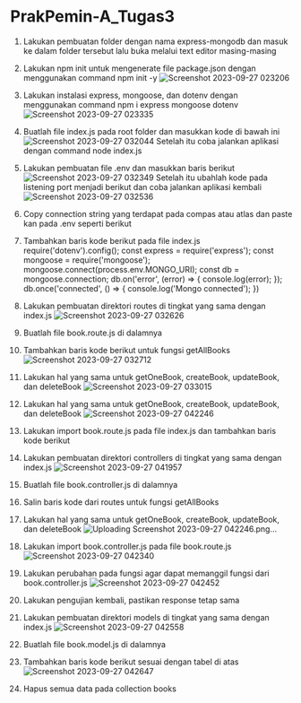 # PrakPemin-A_Tugas3
1. Lakukan pembuatan folder dengan nama express-mongodb dan masuk ke dalam
folder tersebut lalu buka melalui text editor masing-masing
2. Lakukan npm init untuk mengenerate file package.json dengan menggunakan
command npm init -y
![Screenshot 2023-09-27 023206](https://github.com/askenas/PrakPemin-A_Tugas3/assets/134838656/2648f341-3448-4e70-8091-8fbbb4d2e9b7)
3. Lakukan instalasi express, mongoose, dan dotenv dengan menggunakan command
npm i express mongoose dotenv
![Screenshot 2023-09-27 023335](https://github.com/askenas/PrakPemin-A_Tugas3/assets/134838656/c28b9ef1-64ef-4b49-af59-2a55bd3d9281)
1. Buatlah file index.js pada root folder dan masukkan kode di bawah ini
   ![Screenshot 2023-09-27 032044](https://github.com/askenas/PrakPemin-A_Tugas3/assets/134838656/d12418ba-3445-461f-b24a-3ac411b08659)
Setelah itu coba jalankan aplikasi dengan command node index.js
2. Lakukan pembuatan file .env dan masukkan baris berikut
   ![Screenshot 2023-09-27 032349](https://github.com/askenas/PrakPemin-A_Tugas3/assets/134838656/3ac0fca9-950e-4c7d-ba2e-321d56045356)
Setelah itu ubahlah kode pada listening port menjadi berikut dan coba jalankan aplikasi
kembali
![Screenshot 2023-09-27 032536](https://github.com/askenas/PrakPemin-A_Tugas3/assets/134838656/c1800dbd-6851-4452-b4f4-3a4d5af85941)
3. Copy connection string yang terdapat pada compas atau atlas dan paste kan pada
.env seperti berikut
4. Tambahkan baris kode berikut pada file index.js
   require('dotenv').config();
const express = require('express');
const mongoose = require('mongoose');
mongoose.connect(process.env.MONGO_URI);
const db = mongoose.connection;
db.on('error', (error) => {
console.log(error);
});
db.once('connected', () => {
console.log('Mongo connected');
})
1. Lakukan pembuatan direktori routes di tingkat yang sama dengan index.js
![Screenshot 2023-09-27 032626](https://github.com/askenas/PrakPemin-A_Tugas3/assets/134838656/4a56be3d-5d1a-46db-b322-652128953c65)
2. Buatlah file book.route.js di dalamnya
3. Tambahkan baris kode berikut untuk fungsi getAllBooks
![Screenshot 2023-09-27 032712](https://github.com/askenas/PrakPemin-A_Tugas3/assets/134838656/2f19e0aa-c2e8-4c65-97f8-2f35b8478277)
4. Lakukan hal yang sama untuk getOneBook, createBook, updateBook, dan
deleteBook
![Screenshot 2023-09-27 033015](https://github.com/askenas/PrakPemin-A_Tugas3/assets/134838656/346d8bed-8ade-4d5f-9cd4-0e7777b59d6a)
4. Lakukan hal yang sama untuk getOneBook, createBook, updateBook, dan
deleteBook
![Screenshot 2023-09-27 042246](https://github.com/askenas/PrakPemin-A_Tugas3/assets/134838656/a4978da9-2c00-41c1-aa51-c37ba0812af1)
5. Lakukan import book.route.js pada file index.js dan tambahkan baris kode berikut

1. Lakukan pembuatan direktori controllers di tingkat yang sama dengan index.js
   ![Screenshot 2023-09-27 041957](https://github.com/askenas/PrakPemin-A_Tugas3/assets/134838656/8a27ec59-bbc0-483f-bf88-c24539aea8aa)
2. Buatlah file book.controller.js di dalamnya
3. Salin baris kode dari routes untuk fungsi getAllBooks
4. Lakukan hal yang sama untuk getOneBook, createBook, updateBook, dan
deleteBook
![Uploading Screenshot 2023-09-27 042246.png…]()
5. Lakukan import book.controller.js pada file book.route.js
![Screenshot 2023-09-27 042340](https://github.com/askenas/PrakPemin-A_Tugas3/assets/134838656/f362af74-2b6f-4061-85cf-21a48fac1d49)
6. Lakukan perubahan pada fungsi agar dapat memanggil fungsi dari book.controller.js
![Screenshot 2023-09-27 042452](https://github.com/askenas/PrakPemin-A_Tugas3/assets/134838656/011da78f-018d-488a-847a-ede0f884b214)
7. Lakukan pengujian kembali, pastikan response tetap sama

1. Lakukan pembuatan direktori models di tingkat yang sama dengan index.js
![Screenshot 2023-09-27 042558](https://github.com/askenas/PrakPemin-A_Tugas3/assets/134838656/4ffb1d69-27c0-4216-b022-f76b520935e0)
2. Buatlah file book.model.js di dalamnya
3. Tambahkan baris kode berikut sesuai dengan tabel di atas
![Screenshot 2023-09-27 042647](https://github.com/askenas/PrakPemin-A_Tugas3/assets/134838656/6cb93e64-76f8-4649-b7d2-13742f3cb1ff)
1. Hapus semua data pada collection books



